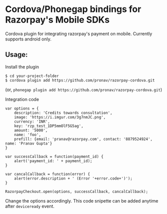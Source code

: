 # Cordova/Phonegap bindings for Razorpay's Mobile SDKs

Cordova plugin for integrating razorpay's payment on mobile. Currently supports android only.

## Usage:
Install the plugin

    $ cd your-project-folder
    $ cordova plugin add https://github.com/pronav/razorpay-cordova.git

(or, `phonegap plugin add https://github.com/pronav/razorpay-cordova.git`)

Integration code

    var options = {
        description: 'Credits towards consultation',
        image: 'https://i.imgur.com/3g7nmJC.png',
        currency: 'INR',
        key: 'rzp_test_1DP5mmOlF5G5ag',
        amount: '5000',
        name: 'foo',
        prefill: {email: 'pranav@razorpay.com', contact: '8879524924', name: 'Pranav Gupta'}
    }

    var successCallback = function(payment_id) {
        alert('payment_id: ' + payment_id);
    }

    var cancalCallback = function(error) {
        alert(error.description + ' (Error '+error.code+')');
    }

    RazorpayCheckout.open(options, successCallback, cancalCallback);


Change the options accordingly. This code snipette can be added anytime after `deviceready` event.